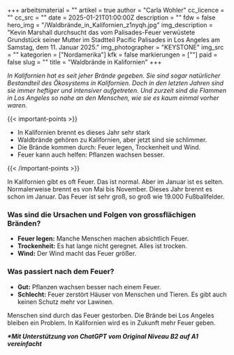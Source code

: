 +++
arbeitsmaterial = ""
artikel = true
author = "Carla Wohler"
cc_licence = ""
cc_src = ""
date = 2025-01-21T01:00:00Z
description = ""
fdw = false
hero_img = "/Waldbrände_in_Kalifornien_z1nyqh.jpg"
img_description = "Kevin Marshall durchsucht das vom Palisades-Feuer verwüstete Grundstück seiner Mutter im Stadtteil Pacific Palisades in Los Angeles am Samstag, dem 11. Januar 2025."
img_photographer = "KEYSTONE"
img_src = ""
kategorien = ["Nordamerika"]
kfk = false
markierungen = [""]
paid = false
slug = ""
title = "Waldbrände in Kalifornien"
+++

_In Kalifornien hat es seit jeher Brände gegeben. Sie sind sogar natürlicher Bestandteil des Ökosystems in Kalifornien. Doch in den letzten Jahren sind sie immer heftiger und intensiver aufgetreten. Und zurzeit sind die Flammen in Los Angeles so nahe an den Menschen, wie sie es kaum einmal vorher waren._

{{< important-points >}}

<ul>

<li>In Kalifornien brennt es dieses Jahr sehr stark</li>

<li>Waldbrände gehören zu Kalifornien, aber jetzt sind sie schlimmer.</li>

<li>Die Brände kommen durch: Feuer legen, Trockenheit und Wind.</li>

<li>Feuer kann auch helfen: Pflanzen wachsen besser.</li>

</ul>

{{< /important-points >}}

In Kalifornien gibt es oft Feuer. Das ist normal. Aber im Januar ist es selten. Normalerweise brennt es von Mai bis November. Dieses Jahr brennt es schon im Januar. Das Feuer ist sehr groß, so groß wie 19.000 Fußballfelder.
 
### Was sind die Ursachen und Folgen von grossflächigen Bränden?

- **Feuer legen:** Manche Menschen machen absichtlich Feuer.
- **Trockenheit:** Es hat lange nicht geregnet. Alles ist trocken.
- **Wind:** Der Wind macht das Feuer größer.

### Was passiert nach dem Feuer?

- **Gut:** Pflanzen wachsen besser nach einem Feuer.
- **Schlecht:** Feuer zerstört Häuser von Menschen und Tieren. Es gibt auch keinen Schutz mehr vor Lawinen.

Menschen sind durch das Feuer gestorben. Die Brände bei Los Angeles bleiben ein Problem. In Kalifornien wird es in Zukunft mehr Feuer geben.

**_\*Mit Unterstützung von ChatGPT vom Original Niveau B2 auf A1 vereinfacht_**